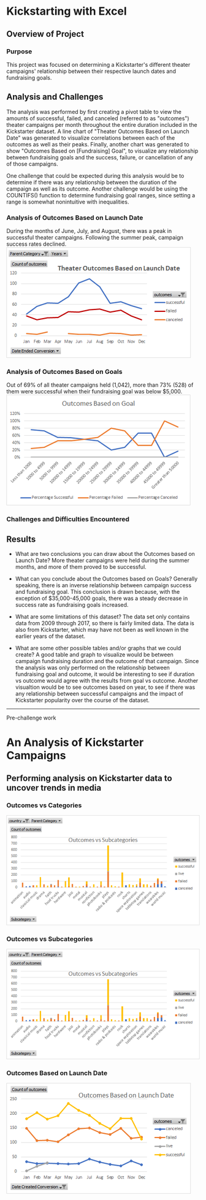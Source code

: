 # Kickstarting with Excel

## Overview of Project

### Purpose
This project was focused on determining a Kickstarter's different theater campaigns' relationship between their respective launch dates and fundraising goals.

## Analysis and Challenges
The analysis was performed by first creating a pivot table to view the amounts of successful, failed, and canceled (referred to as "outcomes") theater campaigns per month throughout the entire duration included in the Kickstarter dataset. A line chart of "Theater Outcomes Based on Launch Date" was generated to visualize correlations between each of the outcomes as well as their peaks. Finally, another chart was generated to show "Outcomes Based on [Fundraising] Goal", to visualize any relationship between fundraising goals and the success, failure, or cancellation of any of those campaigns.

One challenge that could be expected during this analysis would be to determine if there was any relationship between the duration of the campaign as well as its outcome. Another challenge  would be using the COUNTIFS() function to determine fundraising goal ranges, since setting a range is somewhat nonintuitive with inequalities.

### Analysis of Outcomes Based on Launch Date
During the months of June, July, and August, there was a peak in successful theater campaigns. Following the summer peak, campaign success rates declined.
![Outcomes Based on Launch Date](Resources/Theater_Outcomes_vs_Launch.png)

### Analysis of Outcomes Based on Goals
Out of 69% of all theater campaigns held (1,042), more than 73% (528) of them were successful when their fundraising goal was below $5,000.
![Outcomes Based on Goals](Resources/Outcomes_vs_Goals.png)

### Challenges and Difficulties Encountered

## Results

- What are two conclusions you can draw about the Outcomes based on Launch Date?
More theater campaigns were held during the summer months, and more of them proved to be successful.

- What can you conclude about the Outcomes based on Goals?
Generally speaking, there is an inverse relationship between campaign success and fundraising goal. This conclusion is drawn because, with the exception of $35,000-45,000 goals, there was a steady decrease in success rate as fundraising goals increased.

- What are some limitations of this dataset?
The data set only contains data from 2009 through 2017, so there is fairly limited data. The data is also from Kickstarter, which may have not been as well known in the earlier years of the dataset.

- What are some other possible tables and/or graphs that we could create?
A good table and graph to visualize would be between campaign fundraising duration and the outcome of that campaign. Since the analysis was only performed on the relationship between fundraising goal and outcome, it would be interesting to see if duration vs outcome would agree with the results from goal vs outcome. Another visualtion would be to see outcomes based on year, to see if there was any relationship between successful campaigns and the impact of Kickstarter popularity over the course of the dataset.

---
Pre-challenge work

# An Analysis of Kickstarter Campaigns
Performing analysis on Kickstarter data to uncover trends in media
---

### Outcomes vs Categories
![Outcomes vs Categories](Graphs/Outcomes%20vs%20Subcategories.png)

### Outcomes vs Subcategories
![Outcomes vs Subcategories](Graphs/Outcomes%20vs%20Subcategories.png)

### Outcomes Based on Launch Date
![Outcomes Based on Launch Date](Graphs/Outcomes%20Based%20on%20Launch%20Date.png)

